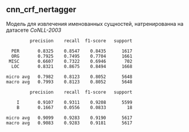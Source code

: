 ## cnn_crf_nertagger

Модель для извлечения именованных сущностей, натренированна на датасете *CoNLL-2003*



             precision    recall  f1-score   support

      PER       0.8325    0.8547    0.8435      1617
      ORG       0.7925    0.7495    0.7704      1661
     MISC       0.6607    0.7322    0.6946       702
      LOC       0.8321    0.8675    0.8494      1668

    micro avg   0.7982    0.8123    0.8052      5648
    macro avg   0.7993    0.8123    0.8052      5648

             precision    recall  f1-score   support

        I       0.9107    0.9311    0.9208      5599
        B       0.1667    0.0556    0.0833        18

    micro avg   0.9099    0.9283    0.9190      5617
    macro avg   0.9083    0.9283    0.9181      5617